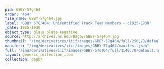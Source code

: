 ```yaml
---
pid: GBBY-57g464
order: '464'
file_name: GBBY-57g464.jpg
label: 'GBBY 57G/464: Unidentified Track Team Members - c1925-1930'
_date: 1925-1930
object_type: glass plate negative
source: http://archives.nd.edu/Bagby/GBBY-57g464.jpg
thumbnail: "/img/derivatives/iiif/images/GBBY-57g464/full/250,/0/default.jpg"
manifest: "/img/derivatives/iiif/images/GBBY-57g464/manifest.json"
full: "/img/derivatives/iiif/images/GBBY-57g464/full/1140,/0/default.jpg"
layout: generic_collection_item
collection: bagby
---
```

